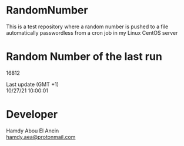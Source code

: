 # RandomNumber    
This is a test repository where a random number is pushed to a file automatically passwordless from a cron job in my Linux CentOS server    
# Random Number of the last run   
16812
      
Last update (GMT +1)    
10/27/21 10:00:01
# Developer    
Hamdy Abou El Anein   
hamdy.aea@protonmail.com
